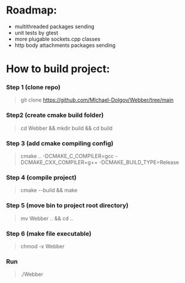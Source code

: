 # Roadmap:
* multithreaded packages sending
* unit tests by gtest
* more plugable sockets.cpp classes
* http body attachments packages sending
# How to build project:
### Step 1 (clone repo)
> git clone https://github.com/MIchael-Dolgov/Webber/tree/main
### Step2 (create cmake build folder)
> cd Webber && mkdir build && cd build
### Step 3 (add cmake compiling config)
> cmake ..  -DCMAKE_C_COMPILER=gcc -DCMAKE_CXX_COMPILER=g++ -DCMAKE_BUILD_TYPE=Release
### Step 4 (compile project)
> cmake --build && make
### Step 5 (move bin to project root directory)
> mv Webber .. && cd ..
### Step 6 (make file executable)
> chmod -x Webber
### Run
> ./Webber
